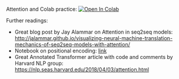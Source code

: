 ﻿Attention and Colab practice:
[![Open In Colab](https://colab.research.google.com/assets/colab-badge.svg)](https://colab.research.google.com/github/neychev/harbour_dlia2020/blob/master/day04/practice_Attention_basics_and_tensorboard.ipynb)

Further readings:

* Great blog post by Jay Alammar on Attention in seq2seq models: http://jalammar.github.io/visualizing-neural-machine-translation-mechanics-of-seq2seq-models-with-attention/
* Notebook on positional encoding: [link](https://github.com/ml-mipt/ml-mipt/blob/advanced/week04_Transformer/week04_positional_encoding_carriers.ipynb)
* Great Annotated Transformer article with code and comments by Harvard NLP group: https://nlp.seas.harvard.edu/2018/04/03/attention.html